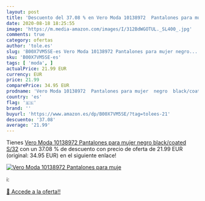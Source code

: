 ```yaml
---
layout: post
title: 'Descuento del 37.08 % en Vero Moda 10138972  Pantalones para muje'
date: 2020-08-18 18:25:55
image: 'https://m.media-amazon.com/images/I/312BdWGOTUL._SL400_.jpg'
comments: true
category: ofertas
author: 'tole.es'
slug: 'B00X7VM5SE-es Vero Moda 10138972 Pantalones para mujer negro...'
sku: 'B00X7VM5SE-es'
tags: [ 'moda', ]
actualPrice: 21.99 EUR
currency: EUR
price: 21.99
comparePrice: 34.95 EUR
prodname: 'Vero Moda 10138972  Pantalones para mujer  negro  black/coated   S/32'
country: 'es'
flag: '🇪🇸'
brand: ''
buyurl: 'https://www.amazon.es/dp/B00X7VM5SE/?tag=tolees-21'
descuento: '37.08'
average: '21.99'
---
```


Tienes [Vero Moda 10138972  Pantalones para mujer  negro  black/coated   S/32](https://www.amazon.es/dp/B00X7VM5SE/?tag=tolees-21) con un 37.08 % de descuento con precio de oferta de 21.99 EUR (original: 34.95 EUR) en el siguiente enlace!

[![Vero Moda 10138972  Pantalones para muje](https://m.media-amazon.com/images/I/312BdWGOTUL._SL400_.jpg)](https://www.amazon.es/dp/B00X7VM5SE/?tag=tolees-21)

ℹ️:


[🛒 Accede a la oferta!!](https://www.amazon.es/dp/B00X7VM5SE/?tag=tolees-21)
